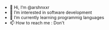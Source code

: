 - 👋 Hi, I’m @arshnxxr
- 👀 I’m interested in software development
- 🌱 I’m currently learning programmig languages
- 📫 How to reach me : Don't

<!---
arshnxxr/arshnxxr is a ✨ special ✨ repository because its `README.md` (this file) appears on your GitHub profile.
You can click the Preview link to take a look at your changes.
--->
